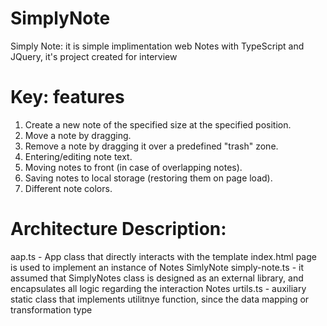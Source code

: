# SimplyNote
Simply Note: it is simple implimentation web Notes with TypeScript and JQuery, it's project created for interview

# Key: features
1. Create a new note of the specified size at the specified position.
2. Move a note by dragging.
3. Remove a note by dragging it over a predefined "trash" zone.
4. Entering/editing note text.
5. Moving notes to front (in case of overlapping notes).
6. Saving notes to local storage (restoring them on page load).
7. Different note colors.

# Architecture Description:

aap.ts - App class that directly interacts with the template index.html page is used to implement an instance of Notes SimlyNote
simply-note.ts - it assumed that SimplyNotes class is designed as an external library, and encapsulates all logic regarding the interaction Notes
urtils.ts - auxiliary static class that implements utilitnye function, since the data mapping or transformation type

